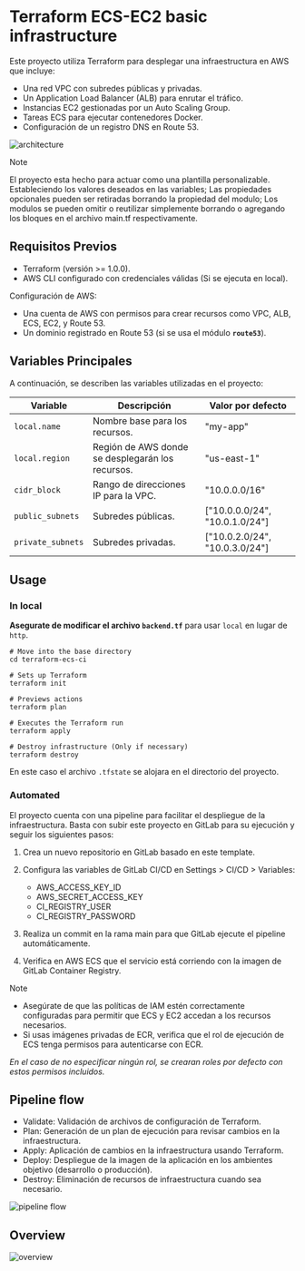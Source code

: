# Terraform ECS-EC2 basic infrastructure

Este proyecto utiliza Terraform para desplegar una infraestructura en AWS que incluye:

- Una red VPC con subredes públicas y privadas.
- Un Application Load Balancer (ALB) para enrutar el tráfico.
- Instancias EC2 gestionadas por un Auto Scaling Group.
- Tareas ECS para ejecutar contenedores Docker.
- Configuración de un registro DNS en Route 53.

![architecture]()

> [!note]
> El proyecto esta hecho para actuar como una plantilla personalizable. Estableciendo los valores deseados en las variables; Las propiedades opcionales pueden ser retiradas borrando la propiedad del modulo; Los modulos se pueden omitir o reutilizar simplemente borrando o agregando los bloques en el archivo main.tf respectivamente.

## Requisitos Previos

- Terraform (versión >= 1.0.0).
- AWS CLI configurado con credenciales válidas (Si se ejecuta en local).

Configuración de AWS:

- Una cuenta de AWS con permisos para crear recursos como VPC, ALB, ECS, EC2, y Route 53.
- Un dominio registrado en Route 53 (si se usa el módulo **`route53`**).

## Variables Principales

A continuación, se describen las variables utilizadas en el proyecto:

| Variable | Descripción | Valor por defecto |
|----------|-------------|-------------------|
| `local.name` | Nombre base para los recursos. | "my-app" |
| `local.region` | Región de AWS donde se desplegarán los recursos. | "us-east-1" |
| `cidr_block` | Rango de direcciones IP para la VPC. | "10.0.0.0/16" |
| `public_subnets` | Subredes públicas. | ["10.0.0.0/24", "10.0.1.0/24"] |
| `private_subnets` | Subredes privadas. | ["10.0.2.0/24", "10.0.3.0/24"] |

## Usage

### In local

**Asegurate de modificar el archivo `backend.tf`** para usar `local` en lugar de `http`.

```shell
# Move into the base directory
cd terraform-ecs-ci

# Sets up Terraform
terraform init

# Previews actions
terraform plan

# Executes the Terraform run
terraform apply

# Destroy infrastructure (Only if necessary)
terraform destroy
```

En este caso el archivo `.tfstate` se alojara en el directorio del proyecto.

### Automated

El proyecto cuenta con una pipeline para facilitar el despliegue de la infraestructura. Basta con subir este proyecto en GitLab para su ejecución y seguir los siguientes pasos:

1. Crea un nuevo repositorio en GitLab basado en este template.
2. Configura las variables de GitLab CI/CD en Settings > CI/CD > Variables:
    - AWS_ACCESS_KEY_ID
    - AWS_SECRET_ACCESS_KEY
    - CI_REGISTRY_USER
    - CI_REGISTRY_PASSWORD

3. Realiza un commit en la rama main para que GitLab ejecute el pipeline automáticamente.
4. Verifica en AWS ECS que el servicio está corriendo con la imagen de GitLab Container Registry.

> [!note]
>
> - Asegúrate de que las políticas de IAM estén correctamente configuradas para permitir que ECS y EC2 accedan a los recursos necesarios.
> - Si usas imágenes privadas de ECR, verifica que el rol de ejecución de ECS tenga permisos para autenticarse con ECR.
>
> _En el caso de no especificar ningún rol, se crearan roles por defecto con estos permisos incluidos._

## Pipeline flow

- Validate: Validación de archivos de configuración de Terraform.
- Plan: Generación de un plan de ejecución para revisar cambios en la infraestructura.
- Apply: Aplicación de cambios en la infraestructura usando Terraform.
- Deploy: Despliegue de la imagen de la aplicación en los ambientes objetivo (desarrollo o producción).
- Destroy: Eliminación de recursos de infraestructura cuando sea necesario.

![pipeline flow]()

## Overview

![overview]()
